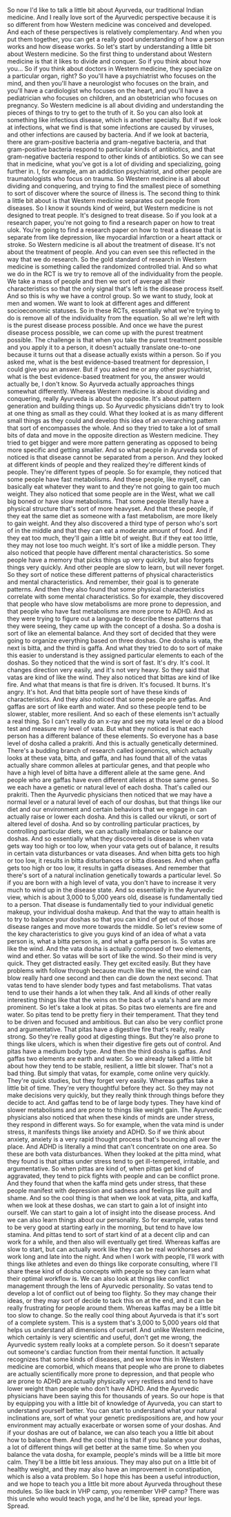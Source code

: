  So now I'd like to talk a little bit about Ayurveda, our traditional Indian medicine. And I really love sort of the Ayurvedic perspective because it is so different from how Western medicine was conceived and developed. And each of these perspectives is relatively complementary. And when you put them together, you can get a really good understanding of how a person works and how disease works. So let's start by understanding a little bit about Western medicine. So the first thing to understand about Western medicine is that it likes to divide and conquer. So if you think about how you... So if you think about doctors in Western medicine, they specialize on a particular organ, right? So you'll have a psychiatrist who focuses on the mind, and then you'll have a neurologist who focuses on the brain, and you'll have a cardiologist who focuses on the heart, and you'll have a pediatrician who focuses on children, and an obstetrician who focuses on pregnancy. So Western medicine is all about dividing and understanding the pieces of things to try to get to the truth of it. So you can also look at something like infectious disease, which is another specialty. But if we look at infections, what we find is that some infections are caused by viruses, and other infections are caused by bacteria. And if we look at bacteria, there are gram-positive bacteria and gram-negative bacteria, and that gram-positive bacteria respond to particular kinds of antibiotics, and that gram-negative bacteria respond to other kinds of antibiotics. So we can see that in medicine, what you've got is a lot of dividing and specializing, going further in. I, for example, am an addiction psychiatrist, and other people are traumatologists who focus on trauma. So Western medicine is all about dividing and conquering, and trying to find the smallest piece of something to sort of discover where the source of illness is. The second thing to think a little bit about is that Western medicine separates out people from diseases. So I know it sounds kind of weird, but Western medicine is not designed to treat people. It's designed to treat disease. So if you look at a research paper, you're not going to find a research paper on how to treat ulok. You're going to find a research paper on how to treat a disease that is separate from like depression, like myocardial infarction or a heart attack or stroke. So Western medicine is all about the treatment of disease. It's not about the treatment of people. And you can even see this reflected in the way that we do research. So the gold standard of research in Western medicine is something called the randomized controlled trial. And so what we do in the RCT is we try to remove all of the individuality from the people. We take a mass of people and then we sort of average all their characteristics so that the only signal that's left is the disease process itself. And so this is why we have a control group. So we want to study, look at men and women. We want to look at different ages and different socioeconomic statuses. So in these RCTs, essentially what we're trying to do is remove all of the individuality from the equation. So all we're left with is the purest disease process possible. And once we have the purest disease process possible, we can come up with the purest treatment possible. The challenge is that when you take the purest treatment possible and you apply it to a person, it doesn't actually translate one-to-one because it turns out that a disease actually exists within a person. So if you asked me, what is the best evidence-based treatment for depression, I could give you an answer. But if you asked me or any other psychiatrist, what is the best evidence-based treatment for you, the answer would actually be, I don't know. So Ayurveda actually approaches things somewhat differently. Whereas Western medicine is about dividing and conquering, really Ayurveda is about the opposite. It's about pattern generation and building things up. So Ayurvedic physicians didn't try to look at one thing as small as they could. What they looked at is as many different small things as they could and develop this idea of an overarching pattern that sort of encompasses the whole. And so they tried to take a lot of small bits of data and move in the opposite direction as Western medicine. They tried to get bigger and were more pattern generating as opposed to being more specific and getting smaller. And so what people in Ayurveda sort of noticed is that disease cannot be separated from a person. And they looked at different kinds of people and they realized they're different kinds of people. They're different types of people. So for example, they noticed that some people have fast metabolisms. And these people, like myself, can basically eat whatever they want to and they're not going to gain too much weight. They also noticed that some people are in the West, what we call big boned or have slow metabolisms. That some people literally have a physical structure that's sort of more heavyset. And that these people, if they eat the same diet as someone with a fast metabolism, are more likely to gain weight. And they also discovered a third type of person who's sort of in the middle and that they can eat a moderate amount of food. And if they eat too much, they'll gain a little bit of weight. But if they eat too little, they may not lose too much weight. It's sort of like a middle person. They also noticed that people have different mental characteristics. So some people have a memory that picks things up very quickly, but also forgets things very quickly. And other people are slow to learn, but will never forget. So they sort of notice these different patterns of physical characteristics and mental characteristics. And remember, their goal is to generate patterns. And then they also found that some physical characteristics correlate with some mental characteristics. So for example, they discovered that people who have slow metabolisms are more prone to depression, and that people who have fast metabolisms are more prone to ADHD. And as they were trying to figure out a language to describe these patterns that they were seeing, they came up with the concept of a dosha. So a dosha is sort of like an elemental balance. And they sort of decided that they were going to organize everything based on three doshas. One dosha is vata, the next is bitta, and the third is gaffa. And what they tried to do to sort of make this easier to understand is they assigned particular elements to each of the doshas. So they noticed that the wind is sort of fast. It's dry. It's cool. It changes direction very easily, and it's not very heavy. So they said that vatas are kind of like the wind. They also noticed that bittas are kind of like fire. And what that means is that fire is driven. It's focused. It burns. It's angry. It's hot. And that bitta people sort of have these kinds of characteristics. And they also noticed that some people are gaffas. And gaffas are sort of like earth and water. And so these people tend to be slower, stabler, more resilient. And so each of these elements isn't actually a real thing. So I can't really do an x-ray and see my vata level or do a blood test and measure my level of vata. But what they noticed is that each person has a different balance of these elements. So everyone has a base level of dosha called a prakriti. And this is actually genetically determined. There's a budding branch of research called iogenomics, which actually looks at these vata, bitta, and gaffa, and has found that all of the vatas actually share common alleles at particular genes, and that people who have a high level of bitta have a different allele at the same gene. And people who are gaffas have even different alleles at those same genes. So we each have a genetic or natural level of each dosha. That's called our prakriti. Then the Ayurvedic physicians then noticed that we may have a normal level or a natural level of each of our doshas, but that things like our diet and our environment and certain behaviors that we engage in can actually raise or lower each dosha. And this is called our vikruti, or sort of altered level of dosha. And so by controlling particular practices, by controlling particular diets, we can actually imbalance or balance our doshas. And so essentially what they discovered is disease is when vata gets way too high or too low, when your vata gets out of balance, it results in certain vata disturbances or vata diseases. And when bitta gets too high or too low, it results in bitta disturbances or bitta diseases. And when gaffa gets too high or too low, it results in gaffa diseases. And remember that there's sort of a natural inclination genetically towards a particular level. So if you are born with a high level of vata, you don't have to increase it very much to wind up in the disease state. And so essentially in the Ayurvedic view, which is about 3,000 to 5,000 years old, disease is fundamentally tied to a person. That disease is fundamentally tied to your individual genetic makeup, your individual dosha makeup. And that the way to attain health is to try to balance your doshas so that you can kind of get out of those disease ranges and move more towards the middle. So let's review some of the key characteristics to give you guys kind of an idea of what a vata person is, what a bitta person is, and what a gaffa person is. So vatas are like the wind. And the vata dosha is actually composed of two elements, wind and ether. So vatas will be sort of like the wind. So their mind is very quick. They get distracted easily. They get excited easily. But they have problems with follow through because much like the wind, the wind can blow really hard one second and then can die down the next second. That vatas tend to have slender body types and fast metabolisms. That vatas tend to use their hands a lot when they talk. And all kinds of other really interesting things like that the veins on the back of a vata's hand are more prominent. So let's take a look at pitas. So pitas two elements are fire and water. So pitas tend to be pretty fiery in their temperament. That they tend to be driven and focused and ambitious. But can also be very conflict prone and argumentative. That pitas have a digestive fire that's really, really strong. So they're really good at digesting things. But they're also prone to things like ulcers, which is when their digestive fire gets out of control. And pitas have a medium body type. And then the third dosha is gaffas. And gaffas two elements are earth and water. So we already talked a little bit about how they tend to be stable, resilient, a little bit slower. That's not a bad thing. But simply that vatas, for example, come online very quickly. They're quick studies, but they forget very easily. Whereas gaffas take a little bit of time. They're very thoughtful before they act. So they may not make decisions very quickly, but they really think through things before they decide to act. And gaffas tend to be of large body types. They have kind of slower metabolisms and are prone to things like weight gain. The Ayurvedic physicians also noticed that when these kinds of minds are under stress, they respond in different ways. So for example, when the vata mind is under stress, it manifests things like anxiety and ADHD. So if we think about anxiety, anxiety is a very rapid thought process that's bouncing all over the place. And ADHD is literally a mind that can't concentrate on one area. So these are both vata disturbances. When they looked at the pitta mind, what they found is that pittas under stress tend to get ill-tempered, irritable, and argumentative. So when pittas are kind of, when pittas get kind of aggravated, they tend to pick fights with people and can be conflict prone. And they found that when the kaffa mind gets under stress, that these people manifest with depression and sadness and feelings like guilt and shame. And so the cool thing is that when we look at vata, pitta, and kaffa, when we look at these doshas, we can start to gain a lot of insight into ourself. We can start to gain a lot of insight into the disease process. And we can also learn things about our personality. So for example, vatas tend to be very good at starting early in the morning, but tend to have low stamina. And pittas tend to sort of start kind of at a decent clip and can work for a while, and then also will eventually get tired. Whereas kaffas are slow to start, but can actually work like they can be real workhorses and work long and late into the night. And when I work with people, I'll work with things like athletes and even do things like corporate consulting, where I'll share these kind of dosha concepts with people so they can learn what their optimal workflow is. We can also look at things like conflict management through the lens of Ayurvedic personality. So vatas tend to develop a lot of conflict out of being too flighty. So they may change their ideas, or they may sort of decide to tack this on at the end, and it can be really frustrating for people around them. Whereas kaffas may be a little bit too slow to change. So the really cool thing about Ayurveda is that it's sort of a complete system. This is a system that's 3,000 to 5,000 years old that helps us understand all dimensions of ourself. And unlike Western medicine, which certainly is very scientific and useful, don't get me wrong, the Ayurvedic system really looks at a complete person. So it doesn't separate out someone's cardiac function from their mental function. It actually recognizes that some kinds of diseases, and we know this in Western medicine are comorbid, which means that people who are prone to diabetes are actually scientifically more prone to depression, and that people who are prone to ADHD are actually physically very restless and tend to have lower weight than people who don't have ADHD. And the Ayurvedic physicians have been saying this for thousands of years. So our hope is that by equipping you with a little bit of knowledge of Ayurveda, you can start to understand yourself better. You can start to understand what your natural inclinations are, sort of what your genetic predispositions are, and how your environment may actually exacerbate or worsen some of your doshas. And if your doshas are out of balance, we can also teach you a little bit about how to balance them. And the cool thing is that if you balance your doshas, a lot of different things will get better at the same time. So when you balance the vata dosha, for example, people's minds will be a little bit more calm. They'll be a little bit less anxious. They may also put on a little bit of healthy weight, and they may also have an improvement in constipation, which is also a vata problem. So I hope this has been a useful introduction, and we hope to teach you a little bit more about Ayurveda throughout these modules. So like back in VHP camp, you remember VHP camp? There was this uncle who would teach yoga, and he'd be like, spread your legs. Spread.